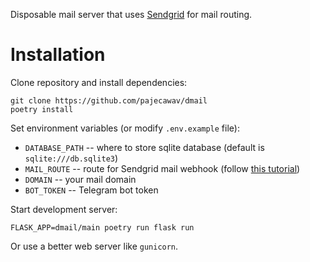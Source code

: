 Disposable mail server that uses [Sendgrid](https://sendgrid.com/) for mail
routing.

# Installation

Clone repository and install dependencies:

```
git clone https://github.com/pajecawav/dmail
poetry install
```

Set environment variables (or modify `.env.example` file):

-   `DATABASE_PATH` -- where to store sqlite database (default is
    `sqlite:///db.sqlite3`)
-   `MAIL_ROUTE` -- route for Sendgrid mail webhook (follow [this
    tutorial](https://sendgrid.com/docs/for-developers/parsing-email/setting-up-the-inbound-parse-webhook/))
-   `DOMAIN` -- your mail domain
-   `BOT_TOKEN` -- Telegram bot token

Start development server:

```
FLASK_APP=dmail/main poetry run flask run
```

Or use a better web server like `gunicorn`.
